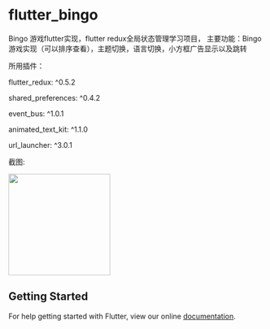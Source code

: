 # flutter_bingo

Bingo 游戏flutter实现，flutter redux全局状态管理学习项目，
主要功能：Bingo游戏实现（可以排序查看），主题切换，语言切换，小方框广告显示以及跳转

所用插件：

flutter_redux: ^0.5.2

shared_preferences: ^0.4.2

event_bus:  ^1.0.1

animated_text_kit: ^1.1.0

url_launcher: ^3.0.1

截图:

<img src="https://raw.githubusercontent.com/baochangfan/Bingo/master/screenshot/S80929-095048.jpg" width="200"> 


## Getting Started

For help getting started with Flutter, view our online
[documentation](https://flutter.io/).
